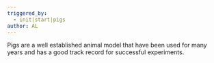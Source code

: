 ```yaml
---
triggered_by:
  - init|start|pigs
author: AL
---
```

Pigs are a well established animal model that have been used for many years and has a good track record for successful experiments.
